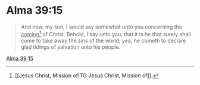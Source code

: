 # Alma 39:15

> And now, my son, I would say somewhat unto you concerning the <u>coming</u>[^a] of Christ. Behold, I say unto you, that it is he that surely shall come to take away the sins of the world; yea, he cometh to declare glad tidings of salvation unto his people.

[Alma 39:15](https://www.churchofjesuschrist.org/study/scriptures/bofm/alma/39?lang=eng&id=p15#p15)


[^a]: [[Jesus Christ, Mission of|TG Jesus Christ, Mission of]].  
